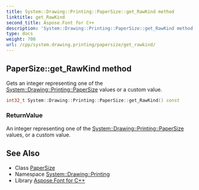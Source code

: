 ```yaml
---
title: System::Drawing::Printing::PaperSize::get_RawKind method
linktitle: get_RawKind
second_title: Aspose.Font for C++
description: 'System::Drawing::Printing::PaperSize::get_RawKind method. Gets an integer representing one of the System::Drawing::Printing::PaperSize values or a custom value in C++.'
type: docs
weight: 700
url: /cpp/system.drawing.printing/papersize/get_rawkind/
---
```

## PaperSize::get_RawKind method


Gets an integer representing one of the [System::Drawing::Printing::PaperSize](../) values or a custom value.

```cpp
int32_t System::Drawing::Printing::PaperSize::get_RawKind() const
```


### ReturnValue

An integer representing one of the [System::Drawing::Printing::PaperSize](../) values, or a custom value.

## See Also

* Class [PaperSize](../)
* Namespace [System::Drawing::Printing](../../)
* Library [Aspose.Font for C++](../../../)
